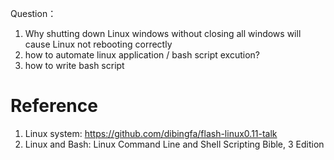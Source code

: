 Question： 
1. Why shutting down Linux windows without closing all windows will cause Linux not rebooting correctly
2. how to automate linux application / bash script excution? 
3. how to write bash script

# Reference 
1. Linux system: https://github.com/dibingfa/flash-linux0.11-talk
2. Linux and Bash: Linux Command Line and Shell Scripting Bible, 3 Edition